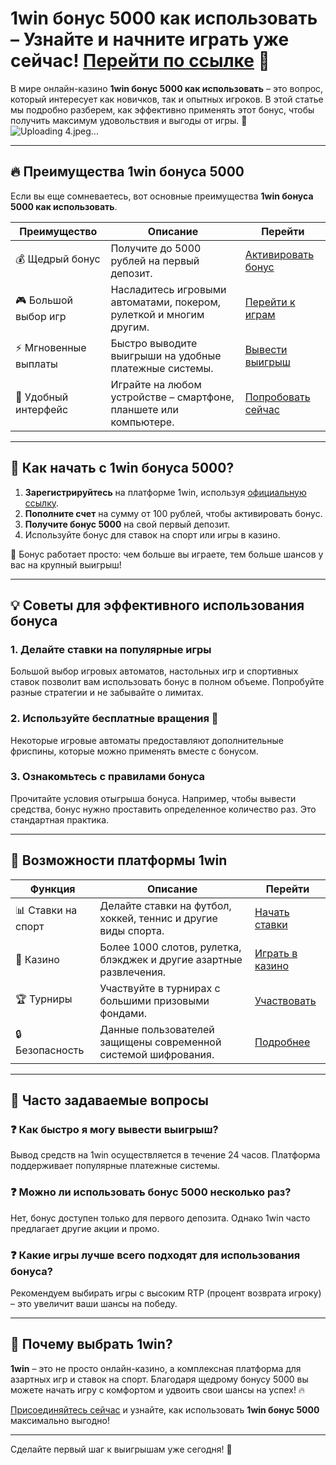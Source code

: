 # 1win бонус 5000 как использовать – Узнайте и начните играть уже сейчас! [Перейти по ссылке](https://brandplay.link/6F5VqbyZ) 🎰

В мире онлайн-казино **1win бонус 5000 как использовать** – это вопрос, который интересует как новичков, так и опытных игроков. В этой статье мы подробно разберем, как эффективно применять этот бонус, чтобы получить максимум удовольствия и выгоды от игры. 💸
![Uploading 4.jpeg…]()

---

## 🔥 Преимущества 1win бонуса 5000

Если вы еще сомневаетесь, вот основные преимущества **1win бонуса 5000 как использовать**. 

| Преимущество            | Описание                                                                                          | Перейти                                                          |
|-------------------------|--------------------------------------------------------------------------------------------------|------------------------------------------------------------------|
| 💰 Щедрый бонус         | Получите до 5000 рублей на первый депозит.                                                       | [Активировать бонус](https://brandplay.link/6F5VqbyZ)           |
| 🎮 Большой выбор игр    | Насладитесь игровыми автоматами, покером, рулеткой и многим другим.                               | [Перейти к играм](https://brandplay.link/6F5VqbyZ)              |
| ⚡ Мгновенные выплаты   | Быстро выводите выигрыши на удобные платежные системы.                                           | [Вывести выигрыш](https://brandplay.link/6F5VqbyZ)              |
| 📱 Удобный интерфейс    | Играйте на любом устройстве – смартфоне, планшете или компьютере.                                | [Попробовать сейчас](https://brandplay.link/6F5VqbyZ)           |

---

## 🎯 Как начать с 1win бонуса 5000?

1. **Зарегистрируйтесь** на платформе 1win, используя [официальную ссылку](https://brandplay.link/6F5VqbyZ).
2. **Пополните счет** на сумму от 100 рублей, чтобы активировать бонус.
3. **Получите бонус 5000** на свой первый депозит.
4. Используйте бонус для ставок на спорт или игры в казино.

🎁 Бонус работает просто: чем больше вы играете, тем больше шансов у вас на крупный выигрыш!

---

## 💡 Советы для эффективного использования бонуса

### 1. Делайте ставки на популярные игры
Большой выбор игровых автоматов, настольных игр и спортивных ставок позволит вам использовать бонус в полном объеме. Попробуйте разные стратегии и не забывайте о лимитах.

### 2. Используйте бесплатные вращения 🎰
Некоторые игровые автоматы предоставляют дополнительные фриспины, которые можно применять вместе с бонусом.

### 3. Ознакомьтесь с правилами бонуса
Прочитайте условия отыгрыша бонуса. Например, чтобы вывести средства, бонус нужно проставить определенное количество раз. Это стандартная практика.

---

## 🚀 Возможности платформы 1win

| Функция                | Описание                                                                                    | Перейти                                                    |
|-----------------------|--------------------------------------------------------------------------------------------|------------------------------------------------------------|
| 📊 Ставки на спорт    | Делайте ставки на футбол, хоккей, теннис и другие виды спорта.                              | [Начать ставки](https://brandplay.link/6F5VqbyZ)           |
| 🎲 Казино            | Более 1000 слотов, рулетка, блэкджек и другие азартные развлечения.                         | [Играть в казино](https://brandplay.link/6F5VqbyZ)         |
| 🏆 Турниры           | Участвуйте в турнирах с большими призовыми фондами.                                         | [Участвовать](https://brandplay.link/6F5VqbyZ)             |
| 🔒 Безопасность       | Данные пользователей защищены современной системой шифрования.                             | [Подробнее](https://brandplay.link/6F5VqbyZ)               |

---

## 🌟 Часто задаваемые вопросы

### ❓ Как быстро я могу вывести выигрыш?
Вывод средств на 1win осуществляется в течение 24 часов. Платформа поддерживает популярные платежные системы.

### ❓ Можно ли использовать бонус 5000 несколько раз?
Нет, бонус доступен только для первого депозита. Однако 1win часто предлагает другие акции и промо.

### ❓ Какие игры лучше всего подходят для использования бонуса?
Рекомендуем выбирать игры с высоким RTP (процент возврата игроку) – это увеличит ваши шансы на победу.

---

## 🏅 Почему выбрать 1win?

**1win** – это не просто онлайн-казино, а комплексная платформа для азартных игр и ставок на спорт. Благодаря щедрому бонусу 5000 вы можете начать игру с комфортом и удвоить свои шансы на успех! 🔥

[Присоединяйтесь сейчас](https://brandplay.link/6F5VqbyZ) и узнайте, как использовать **1win бонус 5000** максимально выгодно!

---

Сделайте первый шаг к выигрышам уже сегодня! 🎉

